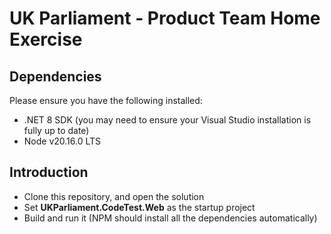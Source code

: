 # UK Parliament - Product Team Home Exercise

## Dependencies
Please ensure you have the following installed:
* .NET 8 SDK (you may need to ensure your Visual Studio installation is fully up to date)
* Node v20.16.0 LTS

## Introduction

* Clone this repository, and open the solution
* Set **UKParliament.CodeTest.Web** as the startup project
* Build and run it (NPM should install all the dependencies automatically)
